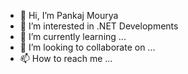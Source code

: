 - 👋 Hi, I’m Pankaj Mourya
- 👀 I’m interested in .NET Developments
- 🌱 I’m currently learning ...
- 💞️ I’m looking to collaborate on ...
- 📫 How to reach me ...

<!---
iwlpankaj/iwlpankaj is a ✨ special ✨ repository because its `README.md` (this file) appears on your GitHub profile.
You can click the Preview link to take a look at your changes.
--->
